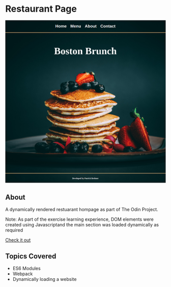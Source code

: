 # Restaurant Page

![Image](finishedUI.png)

## About

A dynamically rendered restuarant hompage as part of The Odin Project.

Note: As part of the exercise learning experience, DOM elements were created using Javascriptand the main section was loaded dynamically as required

[Check it out](https://pbrebner.github.io/restaurant-page/)

## Topics Covered

-   ES6 Modules
-   Webpack
-   Dynamically loading a website
